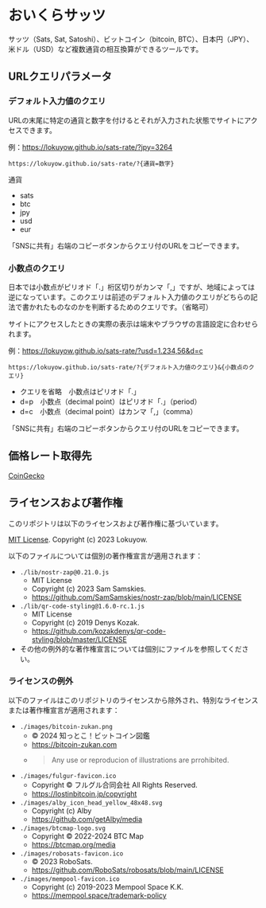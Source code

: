 # おいくらサッツ
サッツ（Sats, Sat, Satoshi）、ビットコイン（bitcoin, BTC）、日本円（JPY）、米ドル（USD）など複数通貨の相互換算ができるツールです。
## URLクエリパラメータ
### デフォルト入力値のクエリ
URLの末尾に特定の通貨と数字を付けるとそれが入力された状態でサイトにアクセスできます。

例：https://lokuyow.github.io/sats-rate/?jpy=3264
```
https://lokuyow.github.io/sats-rate/?{通貨=数字}
```
通貨
- sats
- btc
- jpy
- usd
- eur

「SNSに共有」右端のコピーボタンからクエリ付のURLをコピーできます。
### 小数点のクエリ
日本では小数点がピリオド「.」桁区切りがカンマ「,」ですが、地域によっては逆になっています。このクエリは前述のデフォルト入力値のクエリがどちらの記法で書かれたものなのかを判断するためのクエリです。（省略可）

サイトにアクセスしたときの実際の表示は端末やブラウザの言語設定に合わせられます。

例：https://lokuyow.github.io/sats-rate/?usd=1.234,56&d=c
```
https://lokuyow.github.io/sats-rate/?{デフォルト入力値のクエリ}&{小数点のクエリ}
```
- クエリを省略　小数点はピリオド「.」
- d=p　小数点（decimal point）はピリオド「.」（period）
- d=c　小数点（decimal point）はカンマ「,」（comma）

「SNSに共有」右端のコピーボタンからクエリ付のURLをコピーできます。

## 価格レート取得先
[CoinGecko](https://www.coingecko.com/ja)

## ライセンスおよび著作権
このリポジトリは以下のライセンスおよび著作権に基づいています。

 [MIT License](./LICENSE). Copyright (c) 2023 Lokuyow.

以下のファイルについては個別の著作権宣言が適用されます：

- `./lib/nostr-zap@0.21.0.js`
  - MIT License
  - Copyright (c) 2023 Sam Samskies.
  - https://github.com/SamSamskies/nostr-zap/blob/main/LICENSE
- `./lib/qr-code-styling@1.6.0-rc.1.js`
  - MIT License
  - Copyright (c) 2019 Denys Kozak.
  - https://github.com/kozakdenys/qr-code-styling/blob/master/LICENSE 
- その他の例外的な著作権宣言については個別にファイルを参照してください。

### ライセンスの例外
以下のファイルはこのリポジトリのライセンスから除外され、特別なライセンスまたは著作権宣言が適用されます：

- `./images/bitcoin-zukan.png`
  - © 2024 知っとこ！ビットコイン図鑑
  - https://bitcoin-zukan.com
  - > Any use or reproducion of illustrations are prrohibited.
- `./images/fulgur-favicon.ico`
  - Copyright © フルグル合同会社 All Rights Reserved.
  - https://lostinbitcoin.jp/copyright
- `./images/alby_icon_head_yellow_48x48.svg`
  - Copyright (c) Alby
  - https://github.com/getAlby/media
- `./images/btcmap-logo.svg`
  - Copyright © 2022-2024 BTC Map
  - https://btcmap.org/media
- `./images/robosats-favicon.ico`
  - © 2023 RoboSats.
  - https://github.com/RoboSats/robosats/blob/main/LICENSE
- `./images/mempool-favicon.ico`
  - Copyright (c) 2019-2023 Mempool Space K.K.
  - https://mempool.space/trademark-policy